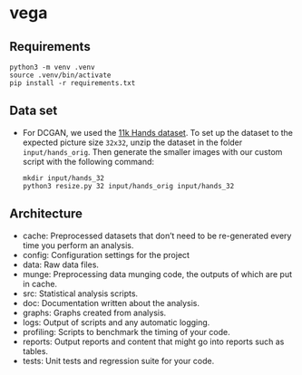 # vega

## Requirements

```
python3 -m venv .venv
source .venv/bin/activate
pip install -r requirements.txt
```

## Data set
- For DCGAN, we used the [11k Hands dataset](https://sites.google.com/view/11khands).
  To set up the dataset to the expected picture size `32x32`,
  unzip the dataset in the folder `input/hands_orig`.
  Then generate the smaller images with our custom script with the following command:

  ```
  mkdir input/hands_32
  python3 resize.py 32 input/hands_orig input/hands_32
  ```

## Architecture 

- cache: Preprocessed datasets that don’t need to be re-generated every time you perform an analysis.
- config: Configuration settings for the project
- data: Raw data files.
- munge: Preprocessing data munging code, the outputs of which are put in cache.
- src: Statistical analysis scripts.
- doc: Documentation written about the analysis.
- graphs: Graphs created from analysis.
- logs: Output of scripts and any automatic logging.
- profiling: Scripts to benchmark the timing of your code.
- reports: Output reports and content that might go into reports such as tables.
- tests: Unit tests and regression suite for your code.
